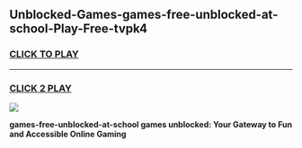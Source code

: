 
## Unblocked-Games-games-free-unblocked-at-school-Play-Free-tvpk4
<h3>
<a href="https://premium76.site?title=games-free-unblocked-at-school&ref=20A">CLICK TO PLAY</a></h3>
<hr>

<h3>
<a href="https://premium76.site?title=games-free-unblocked-at-school&ref=20A">CLICK 2 PLAY</a>
  
</h3>

<a href="https://premium76.site?title=games-free-unblocked-at-school&ref=20A"><img src="https://clearcache.store/games.png"></a>


**games-free-unblocked-at-school games unblocked: Your Gateway to Fun and Accessible Online Gaming**
